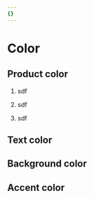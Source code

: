 ```yaml
---
{}
---
```

# Color

## Product color

1. sdf 


2. sdf


3. sdf 

## Text color

## Background color

## Accent color